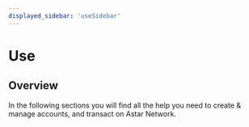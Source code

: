 ```yaml
---
displayed_sidebar: 'useSidebar'
---
```


# Use

## Overview

In the following sections you will find all the help you need to create & manage accounts, and transact on Astar Network.


